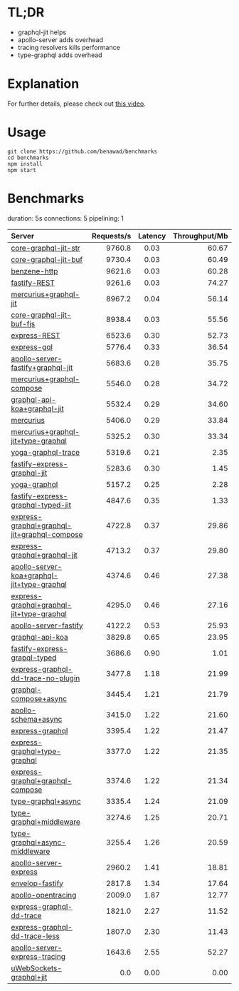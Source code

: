 # TL;DR

- graphql-jit helps
- apollo-server adds overhead
- tracing resolvers kills performance
- type-graphql adds overhead

# Explanation

For further details, please check out [this video](https://www.youtube.com/watch?v=JbV7MCeEPb8).

# Usage

```
git clone https://github.com/benawad/benchmarks
cd benchmarks
npm install
npm start
```

# Benchmarks
duration: 5s
connections: 5
pipelining: 1

| Server                                                                                                                                                                  | Requests/s | Latency | Throughput/Mb |
| :--                                                                                                                                                                     | --:        | :-:     | --:           |
| [core-graphql-jit-str](https://github.com/benawad/node-graphql-benchmarks/tree/master/benchmarks/core-graphql-jit-str.js)                                               | 9760.8     | 0.03    | 60.67         |
| [core-graphql-jit-buf](https://github.com/benawad/node-graphql-benchmarks/tree/master/benchmarks/core-graphql-jit-buf.js)                                               | 9730.4     | 0.03    | 60.49         |
| [benzene-http](https://github.com/benawad/node-graphql-benchmarks/tree/master/benchmarks/benzene-http.js)                                                               | 9621.6     | 0.03    | 60.28         |
| [fastify-REST](https://github.com/benawad/node-graphql-benchmarks/tree/master/benchmarks/fastify-REST.js)                                                               | 9261.6     | 0.03    | 74.27         |
| [mercurius+graphql-jit](https://github.com/benawad/node-graphql-benchmarks/tree/master/benchmarks/mercurius+graphql-jit.js)                                             | 8967.2     | 0.04    | 56.14         |
| [core-graphql-jit-buf-fjs](https://github.com/benawad/node-graphql-benchmarks/tree/master/benchmarks/core-graphql-jit-buf-fjs.js)                                       | 8938.4     | 0.03    | 55.56         |
| [express-REST](https://github.com/benawad/node-graphql-benchmarks/tree/master/benchmarks/express-REST.js)                                                               | 6523.6     | 0.30    | 52.73         |
| [express-gql](https://github.com/benawad/node-graphql-benchmarks/tree/master/benchmarks/express-gql.js)                                                                 | 5776.4     | 0.33    | 36.54         |
| [apollo-server-fastify+graphql-jit](https://github.com/benawad/node-graphql-benchmarks/tree/master/benchmarks/apollo-server-fastify+graphql-jit.js)                     | 5683.6     | 0.28    | 35.75         |
| [mercurius+graphql-compose](https://github.com/benawad/node-graphql-benchmarks/tree/master/benchmarks/mercurius+graphql-compose.js)                                     | 5546.0     | 0.28    | 34.72         |
| [graphql-api-koa+graphql-jit](https://github.com/benawad/node-graphql-benchmarks/tree/master/benchmarks/graphql-api-koa+graphql-jit.js)                                 | 5532.4     | 0.29    | 34.60         |
| [mercurius](https://github.com/benawad/node-graphql-benchmarks/tree/master/benchmarks/mercurius.js)                                                                     | 5406.0     | 0.29    | 33.84         |
| [mercurius+graphql-jit+type-graphql](https://github.com/benawad/node-graphql-benchmarks/tree/master/benchmarks/mercurius+graphql-jit+type-graphql.js)                   | 5325.2     | 0.30    | 33.34         |
| [yoga-graphql-trace](https://github.com/benawad/node-graphql-benchmarks/tree/master/benchmarks/yoga-graphql-trace.js)                                                   | 5319.6     | 0.21    | 2.35          |
| [fastify-express-graphql-jit](https://github.com/benawad/node-graphql-benchmarks/tree/master/benchmarks/fastify-express-graphql-jit.js)                                 | 5283.6     | 0.30    | 1.45          |
| [yoga-graphql](https://github.com/benawad/node-graphql-benchmarks/tree/master/benchmarks/yoga-graphql.js)                                                               | 5157.2     | 0.25    | 2.28          |
| [fastify-express-graphql-typed-jit](https://github.com/benawad/node-graphql-benchmarks/tree/master/benchmarks/fastify-express-graphql-typed-jit.js)                     | 4847.6     | 0.35    | 1.33          |
| [express-graphql+graphql-jit+graphql-compose](https://github.com/benawad/node-graphql-benchmarks/tree/master/benchmarks/express-graphql+graphql-jit+graphql-compose.js) | 4722.8     | 0.37    | 29.86         |
| [express-graphql+graphql-jit](https://github.com/benawad/node-graphql-benchmarks/tree/master/benchmarks/express-graphql+graphql-jit.js)                                 | 4713.2     | 0.37    | 29.80         |
| [apollo-server-koa+graphql-jit+type-graphql](https://github.com/benawad/node-graphql-benchmarks/tree/master/benchmarks/apollo-server-koa+graphql-jit+type-graphql.js)   | 4374.6     | 0.46    | 27.38         |
| [express-graphql+graphql-jit+type-graphql](https://github.com/benawad/node-graphql-benchmarks/tree/master/benchmarks/express-graphql+graphql-jit+type-graphql.js)       | 4295.0     | 0.46    | 27.16         |
| [apollo-server-fastify](https://github.com/benawad/node-graphql-benchmarks/tree/master/benchmarks/apollo-server-fastify.js)                                             | 4122.2     | 0.53    | 25.93         |
| [graphql-api-koa](https://github.com/benawad/node-graphql-benchmarks/tree/master/benchmarks/graphql-api-koa.js)                                                         | 3829.8     | 0.65    | 23.95         |
| [fastify-express-grapql-typed](https://github.com/benawad/node-graphql-benchmarks/tree/master/benchmarks/fastify-express-grapql-typed.js)                               | 3686.6     | 0.90    | 1.01          |
| [express-graphql-dd-trace-no-plugin](https://github.com/benawad/node-graphql-benchmarks/tree/master/benchmarks/express-graphql-dd-trace-no-plugin.js)                   | 3477.8     | 1.18    | 21.99         |
| [graphql-compose+async](https://github.com/benawad/node-graphql-benchmarks/tree/master/benchmarks/graphql-compose+async.js)                                             | 3445.4     | 1.21    | 21.79         |
| [apollo-schema+async](https://github.com/benawad/node-graphql-benchmarks/tree/master/benchmarks/apollo-schema+async.js)                                                 | 3415.0     | 1.22    | 21.60         |
| [express-graphql](https://github.com/benawad/node-graphql-benchmarks/tree/master/benchmarks/express-graphql.js)                                                         | 3395.4     | 1.22    | 21.47         |
| [express-graphql+type-graphql](https://github.com/benawad/node-graphql-benchmarks/tree/master/benchmarks/express-graphql+type-graphql.js)                               | 3377.0     | 1.22    | 21.35         |
| [express-graphql+graphql-compose](https://github.com/benawad/node-graphql-benchmarks/tree/master/benchmarks/express-graphql+graphql-compose.js)                         | 3374.6     | 1.22    | 21.34         |
| [type-graphql+async](https://github.com/benawad/node-graphql-benchmarks/tree/master/benchmarks/type-graphql+async.js)                                                   | 3335.4     | 1.24    | 21.09         |
| [type-graphql+middleware](https://github.com/benawad/node-graphql-benchmarks/tree/master/benchmarks/type-graphql+middleware.js)                                         | 3274.6     | 1.25    | 20.71         |
| [type-graphql+async-middleware](https://github.com/benawad/node-graphql-benchmarks/tree/master/benchmarks/type-graphql+async-middleware.js)                             | 3255.4     | 1.26    | 20.59         |
| [apollo-server-express](https://github.com/benawad/node-graphql-benchmarks/tree/master/benchmarks/apollo-server-express.js)                                             | 2960.2     | 1.41    | 18.81         |
| [envelop-fastify](https://github.com/benawad/node-graphql-benchmarks/tree/master/benchmarks/envelop-fastify.js)                                                         | 2817.8     | 1.34    | 17.64         |
| [apollo-opentracing](https://github.com/benawad/node-graphql-benchmarks/tree/master/benchmarks/apollo-opentracing.js)                                                   | 2009.0     | 1.87    | 12.77         |
| [express-graphql-dd-trace](https://github.com/benawad/node-graphql-benchmarks/tree/master/benchmarks/express-graphql-dd-trace.js)                                       | 1821.0     | 2.27    | 11.52         |
| [express-graphql-dd-trace-less](https://github.com/benawad/node-graphql-benchmarks/tree/master/benchmarks/express-graphql-dd-trace-less.js)                             | 1807.0     | 2.30    | 11.43         |
| [apollo-server-express-tracing](https://github.com/benawad/node-graphql-benchmarks/tree/master/benchmarks/apollo-server-express-tracing.js)                             | 1643.6     | 2.55    | 52.27         |
| [uWebSockets-graphql+jit](https://github.com/benawad/node-graphql-benchmarks/tree/master/benchmarks/uWebSockets-graphql+jit.js)                                         | 0.0        | 0.00    | 0.00          |
